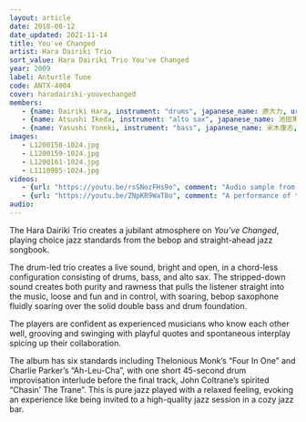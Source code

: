 ```yaml
---
layout: article
date: 2018-08-12
date_updated: 2021-11-14
title: You've Changed
artist: Hara Dairiki Trio
sort_value: Hara Dairiki Trio You've Changed
year: 2009
label: Anturtle Tune
code: ANTX-4004
cover: haradairiki-youvechanged
members:
   - {name: Dairiki Hara, instrument: "drums", japanese_name: 原大力, url: "http://www.haradairiki.com/"}
   - {name: Atsushi Ikeda, instrument: "alto sax", japanese_name: 池田篤, url: "https://ameblo.jp/ats-music1963/"}
   - {name: Yasushi Yoneki, instrument: "bass", japanese_name: 米木康志, url: "https://www.catfish-records.jp/product/27801"}
images:
   - L1200158-1024.jpg
   - L1200159-1024.jpg
   - L1200161-1024.jpg
   - L1110985-1024.jpg
videos: 
   - {url: "https://youtu.be/rsSNozFHs9o", comment: "Audio sample from “Four In One”, the opening track on this album"}
   - {url: "https://youtu.be/ZNpKR9WaT8o", comment: "A performance of the Hara Dairiki Trio playing live in Tokyo in 2009"}
audio:
---
```

The Hara Dairiki Trio creates a jubilant atmosphere on *You’ve Changed*, playing choice jazz standards from the bebop and straight-ahead jazz songbook.

The drum-led trio creates a live sound, bright and open, in a chord-less configuration consisting of drums, bass, and alto sax. The stripped-down sound creates both purity and rawness that pulls the listener straight into the music, loose and fun and in control, with soaring, bebop saxophone fluidly soaring over the solid double bass and drum foundation.

The players are confident as experienced musicians who know each other well, grooving and swinging with playful quotes and spontaneous interplay spicing up their collaboration.

The album has six standards including Thelonious Monk’s “Four In One” and Charlie Parker’s “Ah-Leu-Cha”, with one short 45-second drum improvisation interlude before the final track, John Coltrane’s spirited “Chasin’ The Trane”. This is pure jazz played with a relaxed feeling, evoking an experience like being invited to a high-quality jazz session in a cozy jazz bar.

